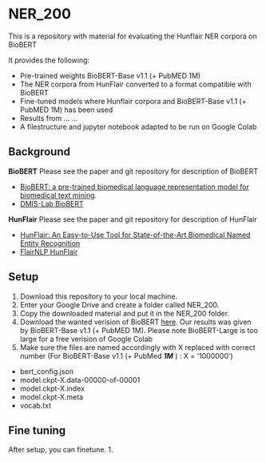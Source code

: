 # NER_200

This is a repository with material for evaluating the Hunflair NER corpora on BioBERT

It provides the following: 
* Pre-trained weights BioBERT-Base v1.1 (+ PubMED 1M) 
* The NER corpora from HunFlair converted to a format compatible with BioBERT 
* Fine-tuned models where Hunflair corpora and BioBERT-Base v1.1 (+ PubMED 1M) has been used
* Results from ... ... 
* A filestructure and jupyter notebook adapted to be run on Google Colab

## Background

**BioBERT**
Please see the paper and git repository for description of BioBERT
* [BioBERT: a pre-trained biomedical language representation model for biomedical text mining](http://doi.org/10.1093/bioinformatics/btz682).
* [DMIS-Lab BioBERT](https://github.com/dmis-lab/biobert/blob/master/README.md)

**HunFlair**
Please see the paper and git repository for description of HunFlair
* [HunFlair: An Easy-to-Use Tool for State-of-the-Art Biomedical Named Entity Recognition](https://arxiv.org/abs/2008.07347)
* [FlairNLP HunFlair](https://github.com/flairNLP/flair/blob/master/resources/docs/HUNFLAIR.md)


## Setup

1. Download this repository to your local machine.
2. Enter your Google Drive and create a folder called NER_200.
3. Copy the downloaded material and put it in the NER_200 folder.
4. Download the wanted verision of BioBERT [here](https://github.com/dmis-lab/biobert/blob/master/README.md#download). Our results was given by BioBERT-Base v1.1 (+ PubMED 1M). Please note BioBERT-Large is too large for a free verision of Google Colab
5. Make sure the files are named accordingly with X replaced with correct number (For BioBERT-Base v1.1 (+ PubMed _**1M**_ ) : X = '1000000')
* bert_config.json 
* model.ckpt-X.data-00000-of-00001
* model.ckpt-X.index
* model.ckpt-X.meta
* vocab.txt


## Fine tuning

After setup, you can finetune.
1. 


